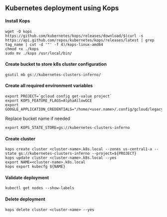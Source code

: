 ## Kubernetes deployment using Kops

#### Install Kops
```
wget -O kops https://github.com/kubernetes/kops/releases/download/$(curl -s https://api.github.com/repos/kubernetes/kops/releases/latest | grep tag_name | cut -d '"' -f 4)/kops-linux-amd64
chmod +x ./kops
sudo mv ./kops /usr/local/bin/
```

#### Create bucket to store k8s cluster configuration
```
gsutil mb gs://kubernetes-clusters-inferno/
```

#### Create all required environment variables
```
export PROJECT=`gcloud config get-value project`
export KOPS_FEATURE_FLAGS=AlphaAllowGCE
export GOOGLE_APPLICATION_CREDENTIALS="/home/<user.name>/.config/gcloud/legacy_credentials/<user.name>@email.com/adc.json"
```
Replace bucket name if needed
```
export KOPS_STATE_STORE=gs://kubernetes-clusters-inferno
```

#### Create cluster
```
kops create cluster <cluster-name>.k8s.local --zones us-central1-a --state gs://kubernetes-clusters-inferno --project=${PROJECT}
kops update cluster <cluster-name>.k8s.local --yes
export NAME=<cluster-name>.k8s.local
kops export kubecfg ${NAME}
```

#### Validate deployment
```
kubectl get nodes --show-labels
```

#### Delete deployment
```
kops delete cluster <cluster-name> --yes
```
